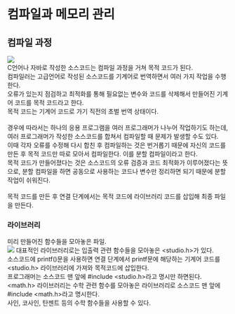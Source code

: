 # 컴파일과 메모리 관리
## 컴파일 과정
![](https://blog.kakaocdn.net/dn/bsVENn/btrLhH8xZnj/OLIIW9Msu1HWbDPkfZsMU1/img.jpg)<br>
C언어나 자바로 작성한 소스코드는 컴파일 과정을 거쳐 목적 코드가 된다. <br>
컴파일러는 고급언어로 작성된 소스코드를 기계어로 번역하면서 여러 가지 작업을 수행한다.<br>
오류가 있는지 점검하고 최적화를 통해 필요없는 변수와 코드를 삭제해서 만들어진 기계어 코드를 목적 코드라고 한다.<br>
목적 코드는 기계어 코드로 가기 직전의 초벌 번역 상태이다.<br>
<br>
경우에 따라서는 하나의 응용 프로그램을 여러 프로그래머가 나누어 작업하기도 하는데, 여러 프로그래머가 작성한 소스코드를 합쳐서 컴파일할 때 문제가 발생할 수도 있다.<br>
이때 각자 오류를 수정해 다시 합친 후 컴파일하는 것은 번거롭기 때문에 자신의 코드를 만든 후 목적 코드만 따로 모아서 컴파일한다. 이를 분할 컴파일이라고 한다.<br>
목적 코드가 만들어졌다는 것은 소스코드의 오류 검증과 코드 최적화가 이루어졌다는 뜻으로, 분할 컴파일을 하면 공동으로 사용하는 코드나 변수만 정리하면 되기 때문에 분할 작업이 쉬워진다.<br>
<br>
목적 코드를 만든 후 연결 단계에서는 목적 코드에 라이브러리 코드를 삽입해 최종 파일을 만든다.<br>

### 라이브러리
미리 만들어진 함수들을 모아놓은 파일. <br>
![](https://blog.kakaocdn.net/dn/dc8SzR/btrLhupqniX/sVbRgiN8oGEN1GPNK8YVpK/img.png)
대표적인 라이브러리로는 입출력 관련 함수들을 모아놓은 <studio.h>가 있다.<br>
소스코드에 printf()문을 사용하면 연결 단계에서 printf문에 해당하는 기계어 코드를 <studio.h> 라이브러리에 가져와 목적코드에 삽입한다.<br>
프로그래머는 소스코드 맨 앞에 #include <studio.h>라고 명시만 하면된다.<br>
<math.h> 라이브러리는 수학 관련 함수를 모아놓은 라이브러리로 소스코드 맨 앞에 #include <math.h>라고 명시한다. <br>
사인, 코사인, 탄젠트 등의 수학 함수들을 사용할 수 있다. <br>













